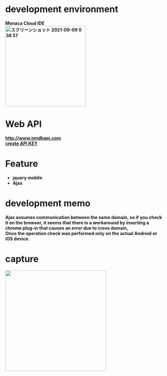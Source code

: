# development environment

<strong>Monaca Cloud IDE<strong><br>
<img width="256" alt="スクリーンショット 2021-09-09 0 38 57" src="https://user-images.githubusercontent.com/16476224/132540665-bc9c43db-2abb-444c-9259-62a53127782c.png">


# Web API

http://www.omdbapi.com<br>
[create API KEY](http://www.omdbapi.com/apikey.aspx)<br>

# Feature

- jquery mobile
- Ajax

# development memo

Ajax assumes communication between the same domain, so if you check it on the browser, it seems that there is a workaround by inserting a chrome plug-in that causes an error due to cross domain,<br>
Once the operation check was performed only on the actual Android or iOS device.

# capture

<img src="capture.gif" width=320 />
